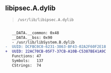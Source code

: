## libipsec.A.dylib

> `/usr/lib/libipsec.A.dylib`

```diff

   __DATA.__common: 0x48
   __DATA.__bss: 0x90
   - /usr/lib/libSystem.B.dylib
-  UUID: DCFBC0C0-6231-3863-BF43-02A2F60F2E18
+  UUID: 22AC70CB-05F7-37CB-A10B-C5387BE41A9C
   Functions: 47
   Symbols:   137
   CStrings:  74

```
